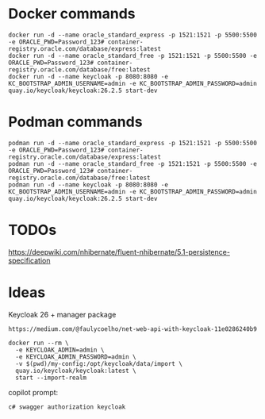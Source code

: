 # Docker commands
```
docker run -d --name oracle_standard_express -p 1521:1521 -p 5500:5500 -e ORACLE_PWD=Password_123# container-registry.oracle.com/database/express:latest
docker run -d --name oracle_standard_free -p 1521:1521 -p 5500:5500 -e ORACLE_PWD=Password_123# container-registry.oracle.com/database/free:latest
docker run -d --name keycloak -p 8080:8080 -e KC_BOOTSTRAP_ADMIN_USERNAME=admin -e KC_BOOTSTRAP_ADMIN_PASSWORD=admin quay.io/keycloak/keycloak:26.2.5 start-dev
```
# Podman commands
```
podman run -d --name oracle_standard_express -p 1521:1521 -p 5500:5500 -e ORACLE_PWD=Password_123# container-registry.oracle.com/database/express:latest
podman run -d --name oracle_standard_free -p 1521:1521 -p 5500:5500 -e ORACLE_PWD=Password_123# container-registry.oracle.com/database/free:latest
podman run -d --name keycloak -p 8080:8080 -e KC_BOOTSTRAP_ADMIN_USERNAME=admin -e KC_BOOTSTRAP_ADMIN_PASSWORD=admin quay.io/keycloak/keycloak:26.2.5 start-dev
```

# TODOs
https://deepwiki.com/nhibernate/fluent-nhibernate/5.1-persistence-specification

# Ideas
Keycloak 26 + manager package
```
https://medium.com/@faulycoelho/net-web-api-with-keycloak-11e0286240b9
```
```
docker run --rm \
  -e KEYCLOAK_ADMIN=admin \
  -e KEYCLOAK_ADMIN_PASSWORD=admin \
  -v $(pwd)/my-config:/opt/keycloak/data/import \
  quay.io/keycloak/keycloak:latest \
  start --import-realm
```
copilot prompt:
```
c# swagger authorization keycloak
```